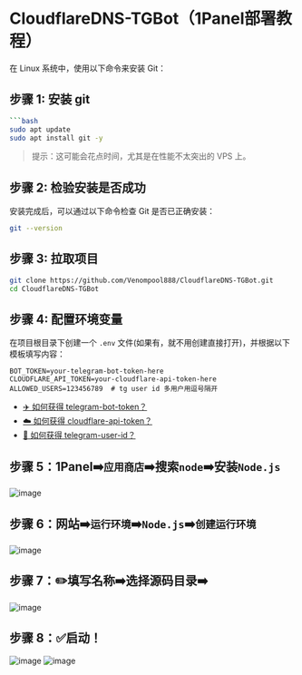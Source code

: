 # CloudflareDNS-TGBot（1Panel部署教程）


在 Linux 系统中，使用以下命令来安装 Git：

## 步骤 1: 安装 git

```bash
```bash
sudo apt update
sudo apt install git -y
```

> 提示：这可能会花点时间，尤其是在性能不太突出的 VPS 上。

## 步骤 2: 检验安装是否成功

安装完成后，可以通过以下命令检查 Git 是否已正确安装：

```bash
git --version
```

## 步骤 3: 拉取项目

```bash
git clone https://github.com/Venompool888/CloudflareDNS-TGBot.git
cd CloudflareDNS-TGBot
```
## 步骤 4: 配置环境变量

在项目根目录下创建一个 `.env` 文件(如果有，就不用创建直接打开)，并根据以下模板填写内容：

```env
BOT_TOKEN=your-telegram-bot-token-here
CLOUDFLARE_API_TOKEN=your-cloudflare-api-token-here
ALLOWED_USERS=123456789  # tg user id 多用户用逗号隔开
```
* [✈️ 如何获得 telegram-bot-token？](https://github.com/Venompool888/CloudflareDNS-TGBot/tree/main?tab=readme-ov-file#%EF%B8%8F-%E5%A6%82%E4%BD%95%E8%8E%B7%E5%BE%97-telegram-bot-token)
* [☁️ 如何获得 cloudflare-api-token？](https://github.com/Venompool888/CloudflareDNS-TGBot/tree/main?tab=readme-ov-file#%EF%B8%8F-%E5%A6%82%E4%BD%95%E8%8E%B7%E5%BE%97-cloudflare-api-token)
* [👤 如何获得 telegram-user-id？](https://github.com/Venompool888/CloudflareDNS-TGBot/blob/main/README.md#-%E5%A6%82%E4%BD%95%E8%8E%B7%E5%BE%97-telegram-user-id)

## 步骤 5：1Panel➡️`应用商店`➡️搜索`node`➡️安装`Node.js`
![image](https://github.com/user-attachments/assets/44b54b27-f0c0-4bb1-9603-ad988c819a79)

## 步骤 6：网站➡️`运行环境`➡️`Node.js`➡️`创建运行环境`
![image](https://github.com/user-attachments/assets/d0441643-f5f9-46d7-a8f0-530858d04bf6)

## 步骤 7：✏️填写名称➡️选择源码目录➡️
![image](https://github.com/user-attachments/assets/e831d4d8-e44f-4d6b-8a43-9fefbd5485b7)

## 步骤 8：✅启动！
![image](https://github.com/user-attachments/assets/cd68eea2-7417-4a23-8a3f-b3088fb16f3e)
![image](https://github.com/user-attachments/assets/79b90c54-242b-4cb6-987f-0d9c2dbc1e14)


